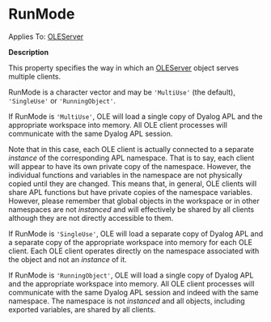 




<h1 class="heading"><span class="name">RunMode</span></h1>

Applies To: [OLEServer](./oleserver.md)


**Description**


This property specifies the way in which an [OLEServer](./oleserver.md) object serves multiple clients.



RunMode is a character vector and may be `'MultiUse'` (the default),  `'SingleUse'` or `'RunningObject'`.


If RunMode is `'MultiUse'`, OLE will load a single copy of Dyalog APL and the appropriate workspace into memory. All OLE client processes will communicate with the same Dyalog APL session.


Note that in this case, each OLE client is actually connected to a separate *instance* of the corresponding APL namespace. That is to say, each client will appear to have its own private copy of the namespace. However, the individual functions and variables in the namespace are not physically copied until they are changed. This means that, in general, OLE clients will share APL functions but have private copies of the namespace variables. However, please remember that global objects in the workspace or in other namespaces are not *instanced* and will effectively be shared by all clients although they are not directly accessible to them.


If RunMode is `'SingleUse'`, OLE will load a separate copy of Dyalog APL and a separate copy of the appropriate workspace into memory for each OLE client. Each OLE client operates directly on the namespace associated with the object and not an *instance* of it.


If RunMode is `'RunningObject'`, OLE will load a single copy of Dyalog APL and the appropriate workspace into memory. All OLE client processes will communicate with the same Dyalog APL session and indeed with the same namespace. The namespace is not *instanced* and all objects, including exported variables, are shared by all clients.


